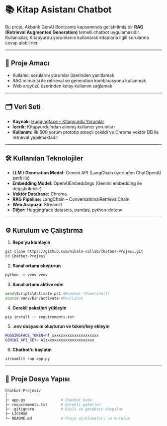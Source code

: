 # 📚 Kitap Asistanı Chatbot

Bu proje, Akbank GenAI Bootcamp kapsamında geliştirilmiş bir **RAG (Retrieval Augmented Generation)** temelli chatbot uygulamasıdır. Kullanıcılar, Kitapyurdu yorumlarını kullanarak kitaplarla ilgili sorularına cevap alabilirler.

---

## 🎯 Proje Amacı

- Kullanıcı sorularını yorumlar üzerinden yanıtlamak  
- RAG mimarisi ile retrieval ve generation kombinasyonu kullanmak  
- Web arayüzü üzerinden kolay kullanım sağlamak

---

## 🗂 Veri Seti

- **Kaynak:** [Huggingface – Kitapyurdu Yorumlar](https://huggingface.co/datasets/alibayram/kitapyurdu_yorumlar)  
- **İçerik:** Kitapyurdu’ndan alınmış kullanıcı yorumları  
- **Kullanım:** İlk 500 yorum prototip amaçlı çekildi ve Chroma vektör DB ile retrieval yapılmaktadır

---

## 🛠 Kullanılan Teknolojiler

- **LLM / Generation Model:** Gemini API (LangChain üzerinden ChatOpenAI sınıfı ile)  
- **Embedding Model:** OpenAIEmbeddings (Gemini embedding ile değiştirilebilir)  
- **Vektör Database:** Chroma  
- **RAG Pipeline:** LangChain – ConversationalRetrievalChain  
- **Web Arayüzü:** Streamlit  
- **Diğer:** Huggingface datasets, pandas, python-dotenv

---

## ⚙️ Kurulum ve Çalıştırma

1. **Repo’yu klonlayın**
```bash
git clone https://github.com/nihalm-collab/Chatbot-Projesi.git
cd Chatbot-Projesi
```
2. **Sanal ortamı oluşturun**
```bash
python -m venv venv
```
3. **Sanal ortamı aktive edin**
```bash
venv\Scripts\Activate.ps1 #Windows (Powershell) 
source venv/bin/activate #Mac/Linux
```
4. **Gerekli paketleri yükleyin**
```bash
pip install -r requirements.txt
```
5. **.env dosyasını oluşturun ve token/key ekleyin**
```bash
HUGGINGFACE_TOKEN=hf_xxxxxxxxxxxxxxxxxxxxx
GEMINI_API_KEY= AIzxxxxxxxxxxxxxxxxxxxxx
```
6. **Chatbot’u başlatın**
```bash
streamlit run app.py
```
---

## 📂 Proje Dosya Yapısı

```bash
Chatbot-Projesi/
│
├─ app.py                # Chatbot kodu
├─ requirements.txt      # Gerekli paketler
├─ .gitignore            # Gizli ve gereksiz dosyalar
├─ LICENSE            
└─ README.md             # Proje açıklamaları ve kurulum
```
